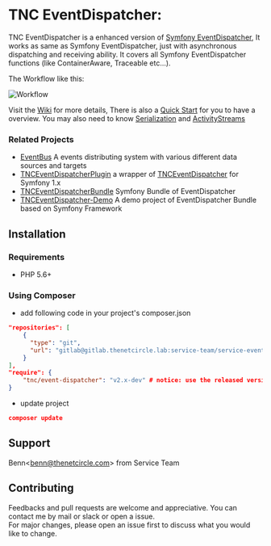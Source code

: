 # TNC EventDispatcher:

TNC EventDispatcher is a enhanced version of [Symfony EventDispatcher](https://symfony.com/doc/current/components/event_dispatcher.html), It works as same as Symfony EventDispatcher, just with asynchronous dispatching and receiving ability. It covers all Symfony EventDispatcher functions (like ContainerAware, Traceable etc...).

The Workflow like this:

![Workflow](http://gitlab.thenetcircle.lab/service-team/service-eventdispatcher/uploads/ae847041f3bb46d379c98701f9ada076/EventDispatcher_Diagram.png)

Visit the [Wiki](http://gitlab.thenetcircle.lab/service-team/service-eventdispatcher/wikis/home) for more details, There is also a [Quick Start](http://gitlab.thenetcircle.lab/service-team/service-eventdispatcher/wikis/quickstart) for you to have a overview.
You may also need to know [Serialization](http://gitlab.thenetcircle.lab/service-team/service-eventdispatcher/wikis/serialization) and [ActivityStreams](http://gitlab.thenetcircle.lab/service-team/service-eventdispatcher/wikis/activity-streams)

### Related Projects

- [EventBus](https://github.com/thenetcircle/event-bus) A events distributing system with various different data sources and targets
- [TNCEventDispatcherPlugin](http://gitlab.thenetcircle.lab/service-team/plugin-eventdispatcher) a wrapper of [TNCEventDispatcher](http://gitlab.thenetcircle.lab/service-team/service-eventdispatcher) for Symfony 1.x
- [TNCEventDispatcherBundle](http://gitlab.thenetcircle.lab/service-team/bundle-eventdispatcher) Symfony Bundle of EventDispatcher
- [TNCEventDispatcher-Demo](http://gitlab.thenetcircle.lab/service-team/eventdispatcher-demo) A demo project of EventDispatcher Bundle based on Symfony Framework

## Installation

### Requirements

- PHP 5.6+

### Using Composer

- add following code in your project's composer.json

```json
"repositories": [
    {
      "type": "git",
      "url": "gitlab@gitlab.thenetcircle.lab:service-team/service-eventdispatcher.git"
    }
],
"require": {
    "tnc/event-dispatcher": "v2.x-dev" # notice: use the released version for prod
}
```

- update project

```json
composer update
```

## Support

Benn<<benn@thenetcircle.com>> from Service Team

## Contributing
Feedbacks and pull requests are welcome and appreciative. You can contact me by mail or slack or open a issue.   
For major changes, please open an issue first to discuss what you would like to change.